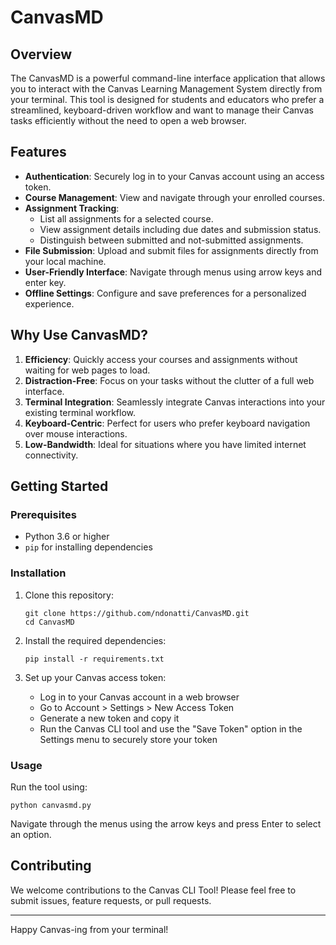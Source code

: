 # CanvasMD

## Overview

The CanvasMD is a powerful command-line interface application that allows you to interact with the Canvas Learning Management System directly from your terminal. This tool is designed for students and educators who prefer a streamlined, keyboard-driven workflow and want to manage their Canvas tasks efficiently without the need to open a web browser.

## Features

- **Authentication**: Securely log in to your Canvas account using an access token.
- **Course Management**: View and navigate through your enrolled courses.
- **Assignment Tracking**: 
  - List all assignments for a selected course.
  - View assignment details including due dates and submission status.
  - Distinguish between submitted and not-submitted assignments.
- **File Submission**: Upload and submit files for assignments directly from your local machine.
- **User-Friendly Interface**: Navigate through menus using arrow keys and enter key.
- **Offline Settings**: Configure and save preferences for a personalized experience.

## Why Use CanvasMD?

1. **Efficiency**: Quickly access your courses and assignments without waiting for web pages to load.
2. **Distraction-Free**: Focus on your tasks without the clutter of a full web interface.
3. **Terminal Integration**: Seamlessly integrate Canvas interactions into your existing terminal workflow.
4. **Keyboard-Centric**: Perfect for users who prefer keyboard navigation over mouse interactions.
5. **Low-Bandwidth**: Ideal for situations where you have limited internet connectivity.

## Getting Started

### Prerequisites

- Python 3.6 or higher
- `pip` for installing dependencies

### Installation

1. Clone this repository:
   ```
   git clone https://github.com/ndonatti/CanvasMD.git
   cd CanvasMD
   ```

2. Install the required dependencies:
   ```
   pip install -r requirements.txt
   ```

3. Set up your Canvas access token:
   - Log in to your Canvas account in a web browser
   - Go to Account > Settings > New Access Token
   - Generate a new token and copy it
   - Run the Canvas CLI tool and use the "Save Token" option in the Settings menu to securely store your token

### Usage

Run the tool using:

```
python canvasmd.py
```

Navigate through the menus using the arrow keys and press Enter to select an option.

## Contributing

We welcome contributions to the Canvas CLI Tool! Please feel free to submit issues, feature requests, or pull requests.


---

Happy Canvas-ing from your terminal!
